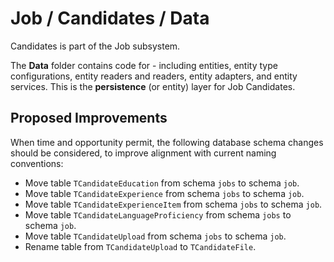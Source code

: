 # Job / Candidates / Data

Candidates is part of the Job subsystem.
  
The **Data** folder contains code for - including entities, entity type configurations, entity readers and readers, entity adapters, and entity services. This is the **persistence** (or entity) layer for Job Candidates.

## Proposed Improvements

When time and opportunity permit, the following database schema changes should be considered, to improve alignment with current naming conventions:

* Move table `TCandidateEducation` from schema `jobs` to schema `job`.
* Move table `TCandidateExperience` from schema `jobs` to schema `job`.
* Move table `TCandidateExperienceItem` from schema `jobs` to schema `job`.
* Move table `TCandidateLanguageProficiency` from schema `jobs` to schema `job`.
* Move table `TCandidateUpload` from schema `jobs` to schema `job`.
* Rename table from `TCandidateUpload` to `TCandidateFile`.

